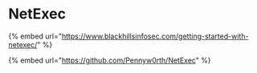 # NetExec

{% embed url="https://www.blackhillsinfosec.com/getting-started-with-netexec/" %}

{% embed url="https://github.com/Pennyw0rth/NetExec" %}

